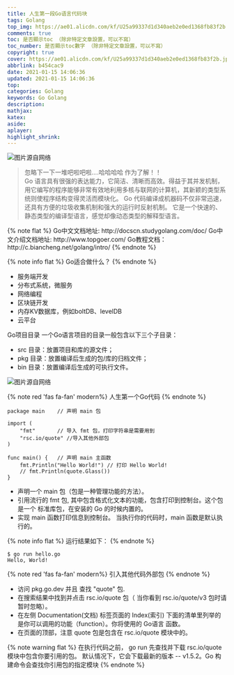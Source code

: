 ```yaml
---
title: 人生第一段Go语言代码块
tags: Golang
top_img: https://ae01.alicdn.com/kf/U25a99337d1d340aeb2e0ed1368fb83f2b.jpg
comments: true
toc: 是否顯示toc （除非特定文章設置，可以不寫）
toc_number: 是否顯示toc數字 （除非特定文章設置，可以不寫）
copyright: true
cover: https://ae01.alicdn.com/kf/U25a99337d1d340aeb2e0ed1368fb83f2b.jpg
abbrlink: b454cac9
date: 2021-01-15 14:06:36
updated: 2021-01-15 14:06:36
top: 
categories: Golang
keywords: Go Golang
description:
mathjax:
katex:
aside:
aplayer:
highlight_shrink:
---
```


![图片源自网络](http://www.topgoer.com/static/home/2.jpg)

<blockquote class="blockquote-center">
忽略下一下一堆吧啦吧啦....哈哈哈哈
作为了解！！
<br>
Go 语言具有很强的表达能力，它简洁、清晰而高效。得益于其并发机制，用它编写的程序能够非常有效地利用多核与联网的计算机，其新颖的类型系统则使程序结构变得灵活而模块化。 Go 代码编译成机器码不仅非常迅速，还具有方便的垃圾收集机制和强大的运行时反射机制。 它是一个快速的、静态类型的编译型语言，感觉却像动态类型的解释型语言。
</blockquote>
{% note flat %}
Go中文文档地址: http://docscn.studygolang.com/doc/
Go中文介绍文档地址: http://www.topgoer.com/
Go教程文档：http://c.biancheng.net/golang/intro/
{% endnote %}

{% note info flat %}
Go适合做什么？
{% endnote %}
- 服务端开发
- 分布式系统，微服务
- 网络编程
- 区块链开发
- 内存KV数据库，例如boltDB、levelDB
- 云平台

Go项目目录
一个Go语言项目的目录一般包含以下三个子目录：
- src 目录：放置项目和库的源文件；
- pkg 目录：放置编译后生成的包/库的归档文件；
- bin 目录：放置编译后生成的可执行文件。

![图片源自网络](http://www.topgoer.com/static/2/4.png)

{% note red 'fas fa-fan' modern%}
人生第一个Go代码
{% endnote %}
```
package main    // 声明 main 包

import (
    "fmt"       // 导入 fmt 包，打印字符串是需要用到
    "rsc.io/quote" //导入其他外部包
)

func main() {   // 声明 main 主函数
    fmt.Println("Hello World!") // 打印 Hello World!
    // fmt.Println(quote.Glass())
}

```
- 声明一个 main 包（包是一种管理功能的方法）。
- 引用流行的 fmt 包, 其中包含格式化文本的功能，包含打印到控制台。这个包是一个 标准库包，在安装的 Go 的时候内置的。
- 实现 main 函数打印信息到控制台。 当执行你的代码时，main 函数是默认执行的。

{% note info flat %}
运行结果如下：
{% endnote %}
```
$ go run hello.go
Hello, World!
```
{% note red 'fas fa-fan' modern%}
引入其他代码外部包
{% endnote %}

- 访问 pkg.go.dev 并且 查找 "quote" 包.
- 在搜索结果中找到并点击 rsc.io/quote 包（ 当你看到 rsc.io/quote/v3 包时请暂时忽略）。
- 在左侧 Documentation(文档) 标签页面的 Index(索引) 下面的清单里列举的是你可以调用的功能（function）。你将使用的 Go语言 函数。
- 在页面的顶部，注意 quote 包是包含在 rsc.io/quote 模块中的。

{% note warning flat %}
在执行代码之前， go run 先查找并下载 rsc.io/quote 模块中包含你要引用的包。 默认情况下，它会下载最新的版本 -- v1.5.2。Go 构建命令会查找你引用包的指定模块
{% endnote %}